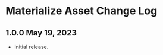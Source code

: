 Materialize Asset Change Log
============================

## 1.0.0 May 19, 2023

- Initial release.

